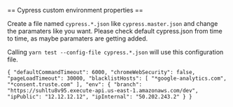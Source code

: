 == Cypress custom environment properties ==

Create a file named `cypress.*.json` like `cypress.master.json` and change the paramaters like you want. Please check default cypress.json from time to time, as maybe paramaters are getting added.

Calling `yarn test --config-file cypress.*.json` will use this configuration file.

`
{
  "defaultCommandTimeout": 6000,
  "chromeWebSecurity": false,
  "pageLoadTimeout": 30000,
  "blacklistHosts": [
    "*google-analytics.com",
    "*consent.truste.com"
  ],
  "env": {
    "branch": "https://suhltu8v95.execute-api.us-east-1.amazonaws.com/dev",
    "ipPublic": "12.12.12.12",
    "ipInternal": "50.202.243.2"
  }
}
`